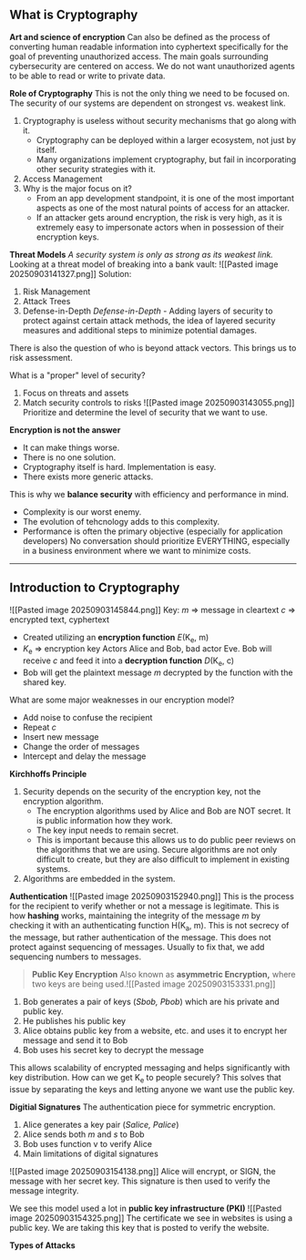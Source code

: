 ## What is Cryptography
**Art and science of encryption**
Can also be defined as the process of converting human readable information into cyphertext specifically for the goal of preventing unauthorized access. 
The main goals surrounding cybersecurity are centered on access. We do not want unauthorized agents to be able to read or write to private data. 

**Role of Cryptography**
This is not the only thing we need to be focused on. The security of our systems are dependent on strongest vs. weakest link.
1. Cryptography is useless without security mechanisms that go along with it.
	- Cryptography can be deployed within a larger ecosystem, not just by itself.
	- Many organizations implement cryptography, but fail in incorporating other security strategies with it. 
2. Access Management
3. Why is the major focus on it?
	- From an app development standpoint, it is one of the most important aspects as one of the most natural points of access for an attacker. 
	- If an attacker gets around encryption, the risk is very high, as it is extremely easy to impersonate actors when in possession of their encryption keys. 

**Threat Models**
*A security system is only as strong as its weakest link.*
Looking at a threat model of breaking into a bank vault:
![[Pasted image 20250903141327.png]]
Solution:
1. Risk Management
2. Attack Trees 
3. Defense-in-Depth 
*Defense-in-Depth* - Adding layers of security to protect against certain attack methods, the idea of layered security measures and additional steps to minimize potential damages. 

There is also the question of who is beyond attack vectors. This brings us to risk assessment. 

What is a "proper" level of security?
1. Focus on threats and assets
2. Match security controls to risks
![[Pasted image 20250903143055.png]]
Prioritize and determine the level of security that we want to use. 

**Encryption is not the answer**
- It can make things worse.
- There is no one solution. 
- Cryptography itself is hard. Implementation is easy. 
- There exists more generic attacks.

This is why we **balance security** with efficiency and performance in mind. 
- Complexity is our worst enemy. 
- The evolution of tehcnology adds to this complexity. 
- Performance is often the primary objective (especially for application developers)
No conversation should prioritize EVERYTHING, especially in a business environment where we want to minimize costs.


---
## Introduction to Cryptography

![[Pasted image 20250903145844.png]]
Key:
*m* => message in cleartext
*c* => encrypted text, cyphertext
- Created utilizing an **encryption function** *E*(K<sub>e</sub>, m)
- *K*<sub>e</sub> => encryption key 
Actors Alice and Bob, bad actor Eve. 
Bob will receive *c* and feed it into a **decryption function** *D*(K<sub>e</sub>, c)
- Bob will get the plaintext message *m* decrypted by the function with the shared key. 

What are some major weaknesses in our encryption model?
- Add noise to confuse the recipient
- Repeat *c* 
- Insert new message
- Change the order of messages
- Intercept and delay the message

**Kirchhoffs Principle**
1. Security depends on the security of the encryption key, not the encryption algorithm. 
	- The encryption algorithms used by Alice and Bob are NOT secret. It is public information how they work. 
	- The key input needs to remain secret. 
	- This is important because this allows us to do public peer reviews on the algorithms that we are using. Secure algorithms are not only difficult to create, but they are also difficult to implement in existing systems. 
2. Algorithms are embedded in the system.

**Authentication**
![[Pasted image 20250903152940.png]]
This is the process for the recipient to verify whether or not a message is legitimate. 
This is how **hashing** works, maintaining the integrity of the message *m* by checking it with an authenticating function H(K<sub>a</sub>, m). This is not secrecy of the message, but rather authentication of the message. This does not protect against sequencing of messages. Usually to fix that, we add sequencing numbers to messages. 

> **Public Key Encryption**
> Also known as **asymmetric Encryption,** where two keys are being used.![[Pasted image 20250903153331.png]]
1. Bob generates a pair of keys (*Sbob, Pbob*) which are his private and  
public key.  
2. He publishes his public key  
3. Alice obtains public key from a website, etc. and uses it to encrypt her  
message and send it to Bob
4. Bob uses his secret key to decrypt the message

This allows scalability of encrypted messaging and helps significantly with key distribution. How can we get K<sub>e</sub> to people securely? This solves that issue by separating the keys and letting anyone we want use the public key. 

**Digitial Signatures**
The authentication piece for symmetric encryption. 
1. Alice generates a key pair (*Salice, Palice*)  
2. Alice sends both *m* and *s* to Bob  
3. Bob uses function v to verify Alice  
4. Main limitations of digital signatures

![[Pasted image 20250903154138.png]]
Alice will encrypt, or SIGN, the message with her secret key. This signature is then used to verify the message integrity. 

We see this model used a lot in **public key infrastructure (PKI)**
![[Pasted image 20250903154325.png]]
The certificate we see in websites is using a public key. We are taking this key that is posted to verify the website. 

**Types of Attacks**
